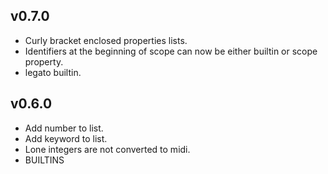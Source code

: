 v0.7.0
------
- Curly bracket enclosed properties lists.
- Identifiers at the beginning of scope can now be either builtin or scope property.
- legato builtin.

v0.6.0
------
- Add number to list.
- Add keyword to list.
- Lone integers are not converted to midi.
- BUILTINS
